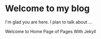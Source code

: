 # Welcome to my blog

I'm glad you are here. I plan to talk about ...

Welcome to Home Page of Pages With Jekyll
